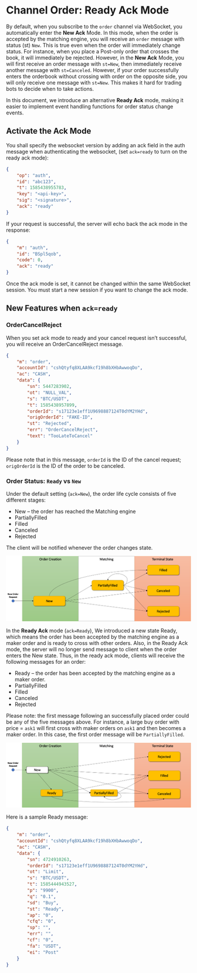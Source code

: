 # Channel Order: Ready Ack Mode

By default, when you subscribe to the `order` channel via WebSocket, you automatically enter the **New Ack** Mode. In this mode, when the order is accepted by the matching engine, you will 
receive an `order` message with status (st) `New`. This is true even when the order will immediately change status. For instance, when you place a Post-only order that crosses the book,
it will immediately be rejected. However, in the **New Ack** Mode, you will first receive an order message with `st=New`, then immediately receive another message with `st=Canceled`. 
However, if your order successfully enters the orderbook without crossing with order on the opposite side, you will only receive one message with `st=New`. This makes it hard for trading
bots to decide when to take actions. 

In this document, we introduce an alternative **Ready Ack** mode, making it easier to implement event handling functions for order status change events.


## Activate the Ack Mode

You shall specify the websocket version by adding an ack field in the auth message when authenticating the websocket, (set `ack=ready` to turn on the ready ack mode):

```json
{
    "op": "auth",
    "id": "abc123",
    "t": 1585438955783,
    "key": "<api-key>",
    "sig": "<signature>",
    "ack": "ready"
}
```

If your request is successful, the server will echo back the ack mode in the response:

```json
{
    "m": "auth",
    "id": "BSpl5qob",
    "code": 0,
    "ack": "ready"
}
```

Once the ack mode is set, it cannot be changed within the same WebSocket session. You must start a new session if you want to change the ack mode.


## New Features when `ack=ready`

### OrderCancelReject

When you set ack mode to ready and your cancel request isn’t successful, you will receive an OrderCancelReject message.

```json
{
    "m": "order",
    "accountId": "cshQtyfq8XLAA9kcf19h8bXHbAwwoqDo",
    "ac": "CASH",
    "data": {
        "sn": 5447283902,
        "ot": "NULL_VAL",
        "s": "BTC/USDT",
        "t": 1585438957899,
        "orderId": "s17123e1eff1U9698887124T0dYM2YHd",
        "origOrderId": "FAKE-ID",
        "st": "Rejected",
        "err": "OrderCancelReject",
        "text": "TooLateToCancel"
    }
}
```

Please note that in this message, `orderId` is the ID of the cancel request; `origOrderId` is the ID of the order to be canceled.


### Order Status: `Ready` vs `New`

Under the default setting (`ack=New`), the order life cycle consists of five different stages:

* New – the order has reached the Matching engine
* PartiallyFilled
* Filled
* Canceled
* Rejected

The client will be notified whenever the order changes state. 

![order-life-cycle-new-ack-mode](/misc/images/order-life-cycle-new-ack-mode.png "Order Life Cycle in the New Ack mode")

In the **Ready Ack** mode (`ack=Ready`), We introduced a new state Ready, which means the order has been accepted by the matching engine as a maker order and is ready to cross with other orders. 
Also, in the Ready Ack mode, the server will no longer send message to client when the order enters the New state. Thus, in the ready ack mode, clients will receive the following messages for an order:

* Ready – the order has been accepted by the matching engine as a maker order.
* PartiallyFilled
* Filled
* Canceled
* Rejected

Please note: the first message following an successfully placed order could be any of the five messages above. For instance, a large buy order with price = `ask1` will first cross with maker orders on `ask1` 
and then becomes a maker order. In this case, the first order message will be `PartiallyFilled`.

![order-life-cycle-ready-ack-mode](/misc/images/order-life-cycle-ready-ack-mode.png "Order Life Cycle in the Ready Ack mode")

Here is a sample Ready message:

```json
{
    "m": "order",
    "accountId": "cshQtyfq8XLAA9kcf19h8bXHbAwwoqDo",
    "ac": "CASH",
    "data": {
        "sn": 4724910263,
        "orderId": "s17123e1eff1U9698887124T0dYM2YHd",
        "ot": "Limit",
        "s": "BTC/USDT",
        "t": 1585444943527,
        "p": "9900",
        "q": "0.1",
        "sd": "Buy",
        "st": "Ready",
        "ap": "0",
        "cfq": "0",
        "sp": "",
        "err": "",
        "cf": "0",
        "fa": "USDT",
        "ei": "Post"
    }
}
```
